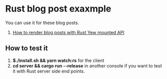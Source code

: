 # Rust blog post exaxmple

You can use it for these blog posts.

1. [How to render blog posts with Rust Yew mounted API](https://www.steadylearner.com/blog/read/How-to-render-blog-posts-with-Rust-Yew-mounted-API)

## How to test it

1. **$./install.sh && yarn watch:rs** for the client
2. **cd server && cargo run --release** in another console if you want to test it with Rust server side end points.



